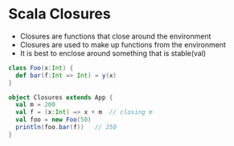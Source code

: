 # Scala Closures

- Closures are functions that close around the environment
- Closures are used to make up functions from the environment
- It is best to enclose around something that is stable(val)

```scala
class Foo(x:Int) {
  def bar(f:Int => Int) = y(x)
}

object Closures extends App {
  val m = 200
  val f = (x:Int) => x + m  // closing m
  val foo = new Foo(50)
  println(foo.bar(f))   // 250
}
```

